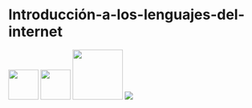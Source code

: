 # Introducción-a-los-lenguajes-del-internet
<img width ='60px' src ='https://raw.githubusercontent.com/rahulbanerjee26/githubAboutMeGenerator/main/icons/html.svg'> 
<img width ='60px' src ='https://raw.githubusercontent.com/rahulbanerjee26/githubAboutMeGenerator/main/icons/css.svg'>
<img src = "https://media0.giphy.com/media/KDDpcKigbfFpnejZs6/giphy.gif?cid=ecf05e47oy6f4zjs8g1qoiystc56cu7r9tb8a1fe76e05oty&rid=giphy.gif" width = 100px>
<img src="https://readme-typing-svg.herokuapp.com?lines=Estudiante+de+Ingeniería+de+Software;Aprendiendo+Lenguanjes+del+Internet;DS%20|%20AI%20|%20ML%20Enthusiastic;Always%20learning%20new%20things&center=true&width=380&height=45">
